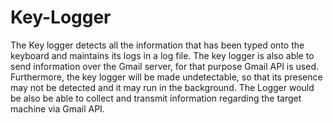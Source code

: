 # Key-Logger
The Key logger detects all the information that has been typed onto the keyboard and maintains its logs in a log file. The key logger is also able to send information over the Gmail server, for that purpose Gmail API is used. Furthermore, the key logger will be made undetectable, so that its presence may not be detected and it may run in the background.
The Logger would be also be able to collect and transmit information regarding the target machine via Gmail API.
